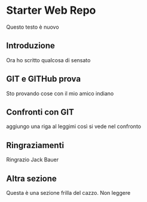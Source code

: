 # Starter Web Repo

Questo testo è nuovo

## Introduzione
Ora ho scritto qualcosa di sensato

## GIT e GITHub prova

Sto provando cose con il mio amico indiano

## Confronti con GIT
aggiungo una riga al leggimi così si vede nel confronto

## Ringraziamenti
Ringrazio Jack Bauer

## Altra sezione
Questa è una sezione frilla del cazzo. Non leggere